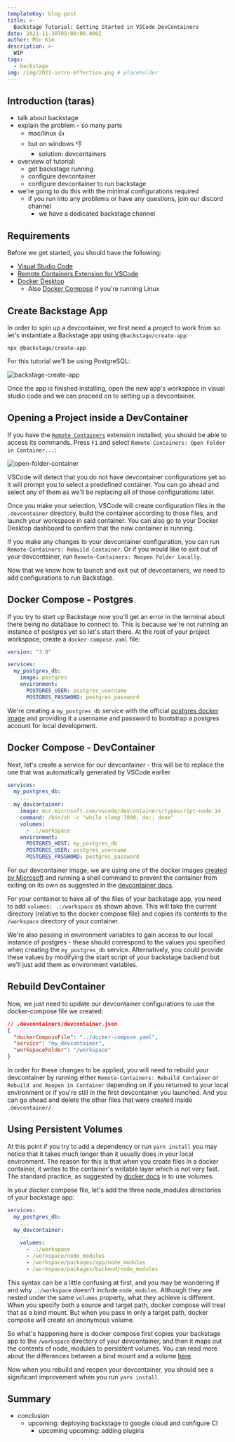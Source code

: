 ```yaml
---
templateKey: blog-post
title: >-
  Backstage Tutorial: Getting Started in VSCode DevContainers
date: 2021-11-30T05:00:00.000Z
author: Min Kim
description: >-
  WIP
tags:
  - backstage
img: /img/2021-intro-effection.png # placeholder
---
```


## Introduction (taras)

- talk about backstage
- explain the problem - so many parts
  - mac/linux 👍
  - but on windows 👎
    - solution: devcontainers
- overview of tutorial:
  - get backstage running
  - configure devcontainer
  - configure devcontainer to run backstage
- we're going to do this with the minimal configurations required
  - if you run into any problems or have any questions, join our discord channel
    - we have a dedicated backstage channel

## Requirements

Before we get started, you should have the following:

  - [Visual Studio Code](https://code.visualstudio.com/Download)
  - [Remote Containers Extension for VSCode](https://marketplace.visualstudio.com/items?itemName=ms-vscode-remote.remote-containers)
  - [Docker Desktop](https://www.docker.com/products/docker-desktop)
    - Also [Docker Compose](https://docs.docker.com/compose/install/) if you're running Linux

## Create Backstage App

In order to spin up a devcontainer, we first need a project to work from so let's instantiate a Backstage app using `@backstage/create-app`:

```
npx @backstage/create-app
```

For this tutorial we'll be using PostgreSQL:

![backstage-create-app](/img/2021-12-03-backstage-devcontainer/backstage-create-app.png)

Once the app is finished installing, open the new app's workspace in visual studio code and we can proceed on to setting up a devcontainer.

## Opening a Project inside a DevContainer

If you have the [`Remote Containers`](https://marketplace.visualstudio.com/items?itemName=ms-vscode-remote.remote-containers) extension installed, you should be able to access its commands. Press `F1` and select `Remote-Containers: Open Folder in Container...`:

![open-folder-container](/img/2021-12-03-backstage-devcontainer/remote-containers-open.png)

VSCode will detect that you do not have devcontainer configurations yet so it will prompt you to select a predefined container. You can go ahead and select any of them as we'll be replacing all of those configurations later.

Once you make your selection, VSCode will create configuration files in the `.devcontainer` directory, build the container according to those files, and launch your workspace in said container. You can also go to your Docker Desktop dashboard to confirm that the new container is running.

If you make any changes to your devcontainer configuration, you can run `Remote-Containers: Rebuild Container`. Or if you would like to exit out of your devcontainer, run `Remote-Containers: Reopen Folder Locally`.

Now that we know how to launch and exit out of devcontainers, we need to add configurations to run Backstage.

## Docker Compose - Postgres

If you try to start up Backstage now you'll get an error in the terminal about there being no database to connect to. This is because we're not running an instance of postgres yet so let's start there. At the root of your project workspace, create a `docker-compose.yaml` file:

```yaml
version: "3.8"

services:
  my_postgres_db:
    image: postgres
    environment:
      POSTGRES_USER: postgres_username
      POSTGRES_PASSWORD: postgres_password
```

We're creating a `my_postgres_db` service with the official [postgres docker image](https://hub.docker.com/_/postgres) and providing it a username and password to bootstrap a postgres account for local development.

## Docker Compose - DevContainer 

Next, let's create a service for our devcontainer - this will be to replace the one that was automatically generated by VSCode earlier.

```yaml
services:
  my_postgres_db:
    ...
  my_devcontainer:
    image: mcr.microsoft.com/vscode/devcontainers/typescript-node:14
    command: /bin/sh -c "while sleep 1000; do:; done"
    volumes:
      - .:/workspace
    environment:
      POSTGRES_HOST: my_postgres_db
      POSTGRES_USER: postgres_username
      POSTGRES_PASSWORD: postgres_password
```

For our devcontainer image, we are using one of the docker images [created by Microsoft](https://hub.docker.com/_/microsoft-vscode-devcontainers) and running a shell command to prevent the container from exiting on its own as suggested in the [devcontainer docs](https://code.visualstudio.com/docs/remote/create-dev-container#_use-docker-compose).

For your container to have all of the files of your backstage app, you need to add `volumes: .:/workspace` as shown above. This will take the current directory (relative to the docker compose file) and copies its contents to the `/workspace` directory of your container.

We're also passing in environment variables to gain access to our local instance of postgres - these should correspond to the values you specified when creating the `my_postgres_db` service. Alternatively, you could provide these values by modifying the start script of your backstage backend but we'll just add them as environment variables.

## Rebuild DevContainer

Now, we just need to update our devcontainer configurations to use the docker-compose file we created:

```json
// .devcontainers/devcontainer.json
{
  "dockerComposeFile": "../docker-compose.yaml",
  "service": "my_devcontainer",
  "workspaceFolder": "/workspace"
}
```

In order for these changes to be applied, you will need to rebuild your devcontainer by running either `Remote-Containers: Rebuild Container` or `Rebuild and Reopen in Container` depending on if you returned to your local environment or if you're still in the first devcontainer you launched. And you can go ahead and delete the other files that were created inside `.devcontainer/`.

## Using Persistent Volumes

At this point if you try to add a dependency or run `yarn install` you may notice that it takes much longer than it usually does in your local environment. The reason for this is that when you create files in a docker container, it writes to the container's writable layer which is not very fast. The standard practice, as suggested by [docker docs](https://docs.docker.com/storage/volumes/) is to use volumes.

In your docker compose file, let's add the three node_modules directories of your backstage app:

```yaml
services:
  my_postgres_db:
    ...
  my_devcontainer:
    ...
    volumes:
      - .:/workspace
      - /workspace/node_modules
      - /workspace/packages/app/node_modules
      - /workspace/packages/backend/node_modules
```

This syntax can be a little confusing at first, and you may be wondering if and why `.:/workspace` doesn't include `node_modules`. Although they are nested under the same `volumes` property, what they achieve is different. When you specify both a source and target path, docker compose will treat that as a bind mount. But when you pass in only a target path, docker compose will create an anonymous volume.

So what's happening here is docker compose first copies your backstage app to the `/workspace` directory of your devcontainer, and then it maps out the contents of node_modules to persistent volumes. You can read more about the differences between a bind mount and a volume [here](https://docs.docker.com/storage/).

Now when you rebuild and reopen your devcontainer, you should see a significant improvement when you run `yarn install`.

## Summary

- conclusion
  - upcoming: deploying backstage to google cloud and configure CI
    - upcoming upcoming: adding plugins
